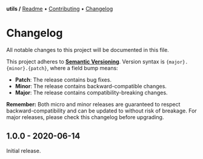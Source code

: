 **utils /**
[Readme](https://cosmic.plus/#view:js-utils)
• [Contributing](https://cosmic.plus/#view:js-utils/CONTRIBUTING)
• [Changelog](https://cosmic.plus/#view:js-utils/CHANGELOG)

# Changelog

All notable changes to this project will be documented in this file.

This project adheres to **[Semantic
Versioning](https://semver.org/spec/v2.0.0.html)**. Version syntax is
`{major}.{minor}.{patch}`, where a field bump means:

- **Patch**: The release contains bug fixes.
- **Minor**: The release contains backward-compatible changes.
- **Major**: The release contains compatibility-breaking changes.

**Remember:** Both micro and minor releases are guaranteed to respect
backward-compatibility and can be updated to without risk of breakage. For major
releases, please check this changelog before upgrading.

## 1.0.0 - 2020-06-14

Initial release.
